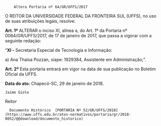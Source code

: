         Altera Portaria nº 64/GR/UFFS/2017  

O REITOR DA UNIVERSIDADE FEDERAL DA FRONTEIRA SUL (UFFS), no uso de suas atribuições legais, resolve:

  

 **Art. 1º** ALTERAR o inciso XI, alínea a, do Art. 1º da Portaria nº 0064/GR/UFFS/2017, de 17 de janeiro de 2017, que passa a vigorar com a seguinte redação:

 “**XI -** Secretaria Especial de Tecnologia e Informação:

 a) Ana Thaísa Pozzan, siape: 1929384, Assistente em Administração;”.

  

 **Art. 2º** Esta portaria entrará em vigor na data de sua publicação no Boletim Oficial da UFFS.

   **Data do ato:** Chapecó-SC, 29 de janeiro de 2018.   
 

    Jaime Giolo   
 Reitor 

      Documento Histórico  [PORTARIA Nº 52/GR/UFFS/2018](https://www.uffs.edu.br/atos-normativos/portaria/gr/2018-0052/@@download/documento_historico)     
      